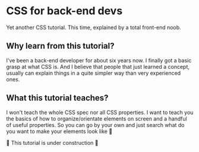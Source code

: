 # CSS for back-end devs

Yet another CSS tutorial. This time, explained by a total front-end noob.

## Why learn from this tutorial?

I've been a back-end developer for about six years now. I finally got a basic grasp at what CSS is. And I believe that people that just learned a concept, usually can explain things in a quite simpler way than very experienced ones.

## What this tutorial teaches?

I won't teach the whole CSS spec nor all CSS properties. I want to teach you the basics of how to organize/orientate elements on screen and a handful of useful properties. So you can go by your own and just search what do you want to make your elements look like 🙂

🚧 This tutorial is under construction 🚧
